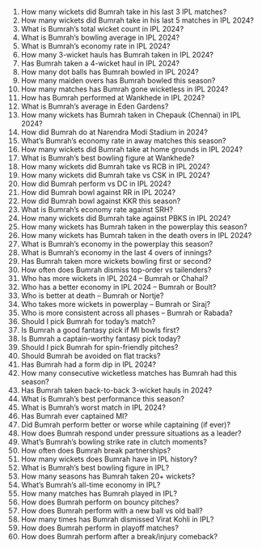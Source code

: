 1. How many wickets did Bumrah take in his last 3 IPL matches?  
2. How many wickets did Bumrah take in his last 5 matches in IPL 2024?  
3. What is Bumrah’s total wicket count in IPL 2024?  
4. What is Bumrah’s bowling average in IPL 2024?  
5. What is Bumrah’s economy rate in IPL 2024?  
6. How many 3-wicket hauls has Bumrah taken in IPL 2024?  
7. Has Bumrah taken a 4-wicket haul in IPL 2024?  
8. How many dot balls has Bumrah bowled in IPL 2024?  
9. How many maiden overs has Bumrah bowled this season?  
10. How many matches has Bumrah gone wicketless in IPL 2024?
11. How has Bumrah performed at Wankhede in IPL 2024?  
12. What is Bumrah’s average in Eden Gardens?  
13. How many wickets has Bumrah taken in Chepauk (Chennai) in IPL 2024?  
14. How did Bumrah do at Narendra Modi Stadium in 2024?  
15. What’s Bumrah’s economy rate in away matches this season?  
16. How many wickets did Bumrah take at home grounds in IPL 2024?  
17. What is Bumrah’s best bowling figure at Wankhede?
18. How many wickets did Bumrah take vs RCB in IPL 2024?  
19. How many wickets did Bumrah take vs CSK in IPL 2024?  
20. How did Bumrah perform vs DC in IPL 2024?  
21. How did Bumrah bowl against RR in IPL 2024?  
22. How did Bumrah bowl against KKR this season?  
23. What is Bumrah’s economy rate against SRH?  
24. How many wickets did Bumrah take against PBKS in IPL 2024?
25. How many wickets has Bumrah taken in the powerplay this season?  
26. How many wickets has Bumrah taken in the death overs in IPL 2024?  
27. What is Bumrah’s economy in the powerplay this season?  
28. What is Bumrah’s economy in the last 4 overs of innings?  
29. Has Bumrah taken more wickets bowling first or second?  
30. How often does Bumrah dismiss top-order vs tailenders?
31. Who has more wickets in IPL 2024 – Bumrah or Chahal?  
32. Who has a better economy in IPL 2024 – Bumrah or Boult?  
33. Who is better at death – Bumrah or Nortje?  
34. Who takes more wickets in powerplay – Bumrah or Siraj?  
35. Who is more consistent across all phases – Bumrah or Rabada?
36. Should I pick Bumrah for today’s match?  
37. Is Bumrah a good fantasy pick if MI bowls first?  
38. Is Bumrah a captain-worthy fantasy pick today?  
39. Should I pick Bumrah for spin-friendly pitches?  
40. Should Bumrah be avoided on flat tracks?
41. Has Bumrah had a form dip in IPL 2024?  
42. How many consecutive wicketless matches has Bumrah had this season?  
43. Has Bumrah taken back-to-back 3-wicket hauls in 2024?  
44. What is Bumrah’s best performance this season?  
45. What is Bumrah’s worst match in IPL 2024?
46. Has Bumrah ever captained MI?  
47. Did Bumrah perform better or worse while captaining (if ever)?  
48. How does Bumrah respond under pressure situations as a leader?  
49. What’s Bumrah’s bowling strike rate in clutch moments?  
50. How often does Bumrah break partnerships?
51. How many wickets does Bumrah have in IPL history?  
52. What is Bumrah’s best bowling figure in IPL?  
53. How many seasons has Bumrah taken 20+ wickets?  
54. What’s Bumrah’s all-time economy in IPL?  
55. How many matches has Bumrah played in IPL?
56. How does Bumrah perform on bouncy pitches?  
57. How does Bumrah perform with a new ball vs old ball?  
58. How many times has Bumrah dismissed Virat Kohli in IPL?  
59. How does Bumrah perform in playoff matches?  
60. How does Bumrah perform after a break/injury comeback?

